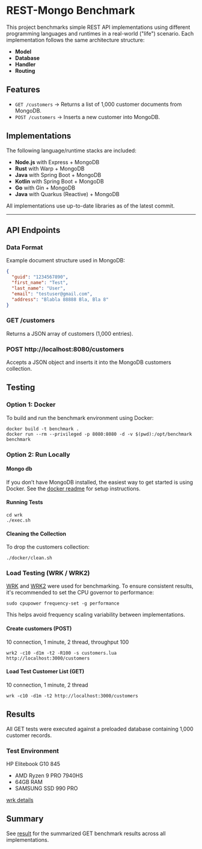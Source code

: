 # REST-Mongo Benchmark

This project benchmarks simple REST API implementations using different programming languages and runtimes in a real-world ("life") scenario. Each implementation follows the same architecture structure:

- **Model**
- **Database**
- **Handler**
- **Routing**

## Features

- `GET /customers` → Returns a list of 1,000 customer documents from MongoDB.
- `POST /customers` → Inserts a new customer into MongoDB.

## Implementations

The following language/runtime stacks are included:

- **Node.js** with Express + MongoDB
- **Rust** with Warp + MongoDB
- **Java** with Spring Boot + MongoDB
- **Kotlin** with Spring Boot + MongoDB
- **Go** with Gin + MongoDB
- **Java** with Quarkus (Reactive) + MongoDB

All implementations use up-to-date libraries as of the latest commit.

---

## API Endpoints

### Data Format

Example document structure used in MongoDB:

```json
{
  "guid": "1234567890",
  "first_name": "Test",
  "last_name": "User",
  "email": "testuser@gmail.com",
  "address": "Blabla 88888 Bla, Bla 8"
}
```

### GET /customers

Returns a JSON array of customers (1,000 entries).

### POST http://localhost:8080/customers

Accepts a JSON object and inserts it into the MongoDB customers collection.

## Testing

### Option 1: Docker

To build and run the benchmark environment using Docker:

```
docker build -t benchmark .
docker run --rm --privileged -p 8080:8080 -d -v $(pwd):/opt/benchmark benchmark
```

### Option 2: Run Locally

#### Mongo db

If you don’t have MongoDB installed, the easiest way to get started is using Docker. See the [docker readme](docker/README.md) for setup instructions.

#### Running Tests

```
cd wrk
./exec.sh
```

#### Cleaning the Collection

To drop the customers collection:

```
./docker/clean.sh
```

### Load Testing (WRK / WRK2)

[WRK](https://github.com/wg/wrk) and [WRK2](https://github.com/giltene/wrk2) were used for benchmarking.
To ensure consistent results, it's recommended to set the CPU governor to performance:

```
sudo cpupower frequency-set -g performance
```

This helps avoid frequency scaling variability between implementations.


#### Create customers (POST)

10 connection, 1 minute, 2 thread, throughput 100

```
wrk2 -c10 -d1m -t2 -R100 -s customers.lua http://localhost:3000/customers
```

#### Load Test Customer List (GET)

10 connection, 1 minute, 2 thread

```
wrk -c10 -d1m -t2 http://localhost:3000/customers
```

## Results

All GET tests were executed against a preloaded database containing 1,000 customer records.

### Test Environment

HP Elitebook G10 845

- AMD Ryzen 9 PRO 7940HS
- 64GB RAM
- SAMSUNG SSD 990 PRO

[wrk details](WRK.md)

## Summary

See [result](TABLE_GET.md) for the summarized GET benchmark results across all implementations.
